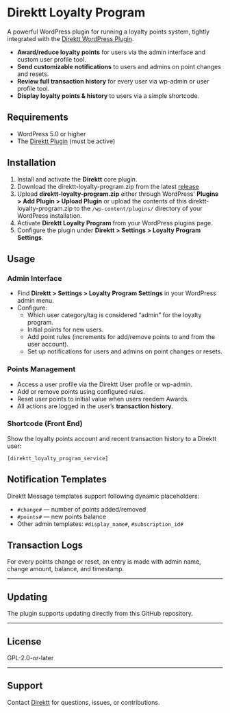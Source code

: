 # Direktt Loyalty Program

A powerful WordPress plugin for running a loyalty points system, tightly integrated with the [Direktt WordPress Plugin](https://direktt.com/).

- **Award/reduce loyalty points** for users via the admin interface and custom user profile tool.
- **Send customizable notifications** to users and admins on point changes and resets.
- **Review full transaction history** for every user via wp-admin or user profile tool.
- **Display loyalty points & history** to users via a simple shortcode.

## Requirements

- WordPress 5.0 or higher
- The [Direktt Plugin](https://wordpress.org/plugins/direktt/) (must be active)

## Installation

1. Install and activate the **Direktt** core plugin.
2. Download the direktt-loyalty-program.zip from the latest [release](https://github.com/direktt/direktt-loyalty-program/releases)
2. Upload **direktt-loyalty-program.zip** either through WordPress' **Plugins > Add Plugin > Upload Plugin** or upload the contents of this direktt-loyalty-program.zip to the `/wp-content/plugins/` directory of your WordPress installation.
3. Activate **Direktt Loyalty Program** from your WordPress plugins page.
4. Configure the plugin under **Direktt > Settings > Loyalty Program Settings**.

## Usage

### Admin Interface

- Find **Direktt > Settings > Loyalty Program Settings** in your WordPress admin menu.
- Configure:
    - Which user category/tag is considered “admin” for the loyalty program.
    - Initial points for new users.
    - Add point rules (increments for add/remove points to and from the user account).
    - Set up notifications for users and admins on point changes or resets.

### Points Management

- Access a user profile via the Direktt User profile or wp-admin.
- Add or remove points using configured rules.
- Reset user points to initial value when users reedem Awards.
- All actions are logged in the user’s **transaction history**.

### Shortcode (Front End)

Show the loyalty points account and recent transaction history to a Direktt user:

```[direktt_loyalty_program_service]```

## Notification Templates

Direktt Message templates support following dynamic placeholders:

- `#change#` — number of points added/removed
- `#points#` — new points balance
- Other admin templates: `#display_name#`, `#subscription_id#`

## Transaction Logs

For every points change or reset, an entry is made with admin name, change amount, balance, and timestamp.

---

## Updating

The plugin supports updating directly from this GitHub repository.

---

## License

GPL-2.0-or-later

---

## Support

Contact [Direktt](https://direktt.com/) for questions, issues, or contributions.